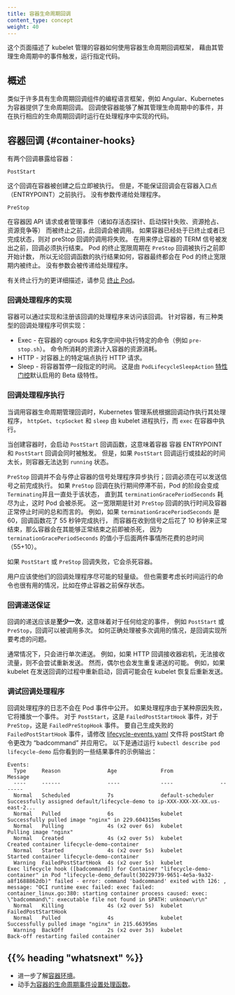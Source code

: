 ```yaml
---
title: 容器生命周期回调
content_type: concept
weight: 40
---
```

<!--
reviewers:
- mikedanese
- thockin
title: Container Lifecycle Hooks
content_type: concept
weight: 40
-->

<!-- overview -->

<!--
This page describes how kubelet managed Containers can use the Container lifecycle hook framework
to run code triggered by events during their management lifecycle.
-->
这个页面描述了 kubelet 管理的容器如何使用容器生命周期回调框架，
藉由其管理生命周期中的事件触发，运行指定代码。

<!-- body -->

<!--
## Overview

Analogous to many programming language frameworks that have component lifecycle hooks, such as Angular,
Kubernetes provides Containers with lifecycle hooks.
The hooks enable Containers to be aware of events in their management lifecycle
and run code implemented in a handler when the corresponding lifecycle hook is executed.
-->
## 概述

类似于许多具有生命周期回调组件的编程语言框架，例如 Angular、Kubernetes 为容器提供了生命周期回调。
回调使容器能够了解其管理生命周期中的事件，并在执行相应的生命周期回调时运行在处理程序中实现的代码。

<!--
## Container hooks

There are two hooks that are exposed to Containers:
-->
## 容器回调 {#container-hooks}

有两个回调暴露给容器：

`PostStart`

<!--
This hook is executed immediately after a container is created.
However, there is no guarantee that the hook will execute before the container ENTRYPOINT.
No parameters are passed to the handler.
-->
这个回调在容器被创建之后立即被执行。
但是，不能保证回调会在容器入口点（ENTRYPOINT）之前执行。
没有参数传递给处理程序。

`PreStop`

<!--
This hook is called immediately before a container is terminated due to an API request or management
event such as a liveness/startup probe failure, preemption, resource contention and others. A call
to the `PreStop` hook fails if the container is already in a terminated or completed state and the
hook must complete before the TERM signal to stop the container can be sent. The Pod's termination
grace period countdown begins before the `PreStop` hook is executed, so regardless of the outcome of
the handler, the container will eventually terminate within the Pod's termination grace period. No
parameters are passed to the handler.
-->
在容器因 API 请求或者管理事件（诸如存活态探针、启动探针失败、资源抢占、资源竞争等）
而被终止之前，此回调会被调用。
如果容器已经处于已终止或者已完成状态，则对 preStop 回调的调用将失败。
在用来停止容器的 TERM 信号被发出之前，回调必须执行结束。
Pod 的终止宽限周期在 `PreStop` 回调被执行之前即开始计数，
所以无论回调函数的执行结果如何，容器最终都会在 Pod 的终止宽限期内被终止。
没有参数会被传递给处理程序。

<!--
A more detailed description of the termination behavior can be found in
[Termination of Pods](/docs/concepts/workloads/pods/pod-lifecycle/#pod-termination).
-->
有关终止行为的更详细描述，请参见
[终止 Pod](/zh-cn/docs/concepts/workloads/pods/pod-lifecycle/#pod-termination)。

<!--
### Hook handler implementations

Containers can access a hook by implementing and registering a handler for that hook.
There are three types of hook handlers that can be implemented for Containers:
-->
### 回调处理程序的实现

容器可以通过实现和注册该回调的处理程序来访问该回调。
针对容器，有三种类型的回调处理程序可供实现：

<!--
* Exec - Executes a specific command, such as `pre-stop.sh`, inside the cgroups and namespaces of the Container.
Resources consumed by the command are counted against the Container.
* HTTP - Executes an HTTP request against a specific endpoint on the Container.
* Sleep - Pauses the container for a specified duration.
  This is a beta-level feature default enabled by the `PodLifecycleSleepAction` [feature gate](/docs/reference/command-line-tools-reference/feature-gates/).
-->

* Exec - 在容器的 cgroups 和名字空间中执行特定的命令（例如 `pre-stop.sh`）。
  命令所消耗的资源计入容器的资源消耗。
* HTTP - 对容器上的特定端点执行 HTTP 请求。
* Sleep - 将容器暂停一段指定的时间。
  这是由 `PodLifecycleSleepAction`
  [特性门控](/zh-cn/docs/reference/command-line-tools-reference/feature-gates/)默认启用的 Beta 级特性。

<!--
### Hook handler execution

When a Container lifecycle management hook is called,
the Kubernetes management system executes the handler according to the hook action,
`httpGet` , `tcpSocket` and `sleep` are executed by the kubelet process, and `exec` is executed in the container.
-->
### 回调处理程序执行

当调用容器生命周期管理回调时，Kubernetes 管理系统根据回调动作执行其处理程序，
`httpGet`、`tcpSocket` 和 `sleep` 由 kubelet 进程执行，而 `exec` 在容器中执行。

<!--
The `PostStart` hook handler call is initiated when a container is created,
meaning the container ENTRYPOINT and the `PostStart` hook are triggered simultaneously. 
However, if the `PostStart` hook takes too long to execute or if it hangs,
it can prevent the container from transitioning to a `running` state.
-->
当创建容器时，会启动 `PostStart` 回调函数，这意味着容器
容器 ENTRYPOINT 和 `PostStart` 回调会同时被触发。
但是，如果 `PostStart` 回调运行或挂起的时间太长，则容器无法达到 `running` 状态。

<!--
`PreStop` hooks are not executed asynchronously from the signal
to stop the Container; the hook must complete its execution before
the TERM signal can be sent.
If a `PreStop` hook hangs during execution,
the Pod's phase will be `Terminating` and remain there until the Pod is
killed after its `terminationGracePeriodSeconds` expires.
This grace period applies to the total time it takes for both
the `PreStop` hook to execute and for the Container to stop normally.
If, for example, `terminationGracePeriodSeconds` is 60, and the hook
takes 55 seconds to complete, and the Container takes 10 seconds to stop
normally after receiving the signal, then the Container will be killed
before it can stop normally, since `terminationGracePeriodSeconds` is
less than the total time (55+10) it takes for these two things to happen.
-->
`PreStop` 回调并不会与停止容器的信号处理程序异步执行；回调必须在可以发送信号之前完成执行。
如果 `PreStop` 回调在执行期间停滞不前，Pod 的阶段会变成 `Terminating`并且一直处于该状态，
直到其 `terminationGracePeriodSeconds` 耗尽为止，这时 Pod 会被杀死。
这一宽限期是针对 `PreStop` 回调的执行时间及容器正常停止时间的总和而言的。
例如，如果 `terminationGracePeriodSeconds` 是 60，回调函数花了 55 秒钟完成执行，
而容器在收到信号之后花了 10 秒钟来正常结束，那么容器会在其能够正常结束之前即被杀死，
因为 `terminationGracePeriodSeconds` 的值小于后面两件事情所花费的总时间（55+10）。

<!--
If either a `PostStart` or `PreStop` hook fails,
it kills the Container.
-->
如果 `PostStart` 或 `PreStop` 回调失败，它会杀死容器。

<!--
Users should make their hook handlers as lightweight as possible.
There are cases, however, when long running commands make sense,
such as when saving state prior to stopping a Container.
-->
用户应该使他们的回调处理程序尽可能的轻量级。
但也需要考虑长时间运行的命令也很有用的情况，比如在停止容器之前保存状态。

<!--
### Hook delivery guarantees

Hook delivery is intended to be *at least once*,
which means that a hook may be called multiple times for any given event,
such as for `PostStart` or `PreStop`.
It is up to the hook implementation to handle this correctly.
-->
### 回调递送保证

回调的递送应该是**至少一次**，这意味着对于任何给定的事件，
例如 `PostStart` 或 `PreStop`，回调可以被调用多次。
如何正确处理被多次调用的情况，是回调实现所要考虑的问题。

<!--
Generally, only single deliveries are made.
If, for example, an HTTP hook receiver is down and is unable to take traffic,
there is no attempt to resend.
In some rare cases, however, double delivery may occur.
For instance, if a kubelet restarts in the middle of sending a hook,
the hook might be resent after the kubelet comes back up.
-->
通常情况下，只会进行单次递送。
例如，如果 HTTP 回调接收器宕机，无法接收流量，则不会尝试重新发送。
然而，偶尔也会发生重复递送的可能。
例如，如果 kubelet 在发送回调的过程中重新启动，回调可能会在 kubelet 恢复后重新发送。

<!--
### Debugging Hook handlers

The logs for a Hook handler are not exposed in Pod events.
If a handler fails for some reason, it broadcasts an event.
For `PostStart`, this is the `FailedPostStartHook` event,
and for `PreStop`, this is the `FailedPreStopHook` event.
To generate a failed `FailedPostStartHook` event yourself, modify the [lifecycle-events.yaml](https://raw.githubusercontent.com/kubernetes/website/main/content/en/examples/pods/lifecycle-events.yaml) file to change the postStart command to "badcommand" and apply it.
Here is some example output of the resulting events you see from running `kubectl describe pod lifecycle-demo`:
-->
### 调试回调处理程序

回调处理程序的日志不会在 Pod 事件中公开。
如果处理程序由于某种原因失败，它将播放一个事件。
对于 `PostStart`，这是 `FailedPostStartHook` 事件，对于 `PreStop`，这是 `FailedPreStopHook` 事件。
要自己生成失败的 `FailedPostStartHook` 事件，请修改
[lifecycle-events.yaml](https://raw.githubusercontent.com/kubernetes/website/main/content/en/examples/pods/lifecycle-events.yaml)
文件将 postStart 命令更改为 “badcommand” 并应用它。
以下是通过运行 `kubectl describe pod lifecycle-demo` 后你看到的一些结果事件的示例输出：

```
Events:
  Type     Reason               Age              From               Message
  ----     ------               ----             ----               -------
  Normal   Scheduled            7s               default-scheduler  Successfully assigned default/lifecycle-demo to ip-XXX-XXX-XX-XX.us-east-2...
  Normal   Pulled               6s               kubelet            Successfully pulled image "nginx" in 229.604315ms
  Normal   Pulling              4s (x2 over 6s)  kubelet            Pulling image "nginx"
  Normal   Created              4s (x2 over 5s)  kubelet            Created container lifecycle-demo-container
  Normal   Started              4s (x2 over 5s)  kubelet            Started container lifecycle-demo-container
  Warning  FailedPostStartHook  4s (x2 over 5s)  kubelet            Exec lifecycle hook ([badcommand]) for Container "lifecycle-demo-container" in Pod "lifecycle-demo_default(30229739-9651-4e5a-9a32-a8f1688862db)" failed - error: command 'badcommand' exited with 126: , message: "OCI runtime exec failed: exec failed: container_linux.go:380: starting container process caused: exec: \"badcommand\": executable file not found in $PATH: unknown\r\n"
  Normal   Killing              4s (x2 over 5s)  kubelet            FailedPostStartHook
  Normal   Pulled               4s               kubelet            Successfully pulled image "nginx" in 215.66395ms
  Warning  BackOff              2s (x2 over 3s)  kubelet            Back-off restarting failed container
```

## {{% heading "whatsnext" %}}

<!--
* Learn more about the [Container environment](/docs/concepts/containers/container-environment/).
* Get hands-on experience
  [attaching handlers to Container lifecycle events](/docs/tasks/configure-pod-container/attach-handler-lifecycle-event/).
-->

* 进一步了解[容器环境](/zh-cn/docs/concepts/containers/container-environment/)。
* 动手[为容器的生命周期事件设置处理函数](/zh-cn/docs/tasks/configure-pod-container/attach-handler-lifecycle-event/)。

